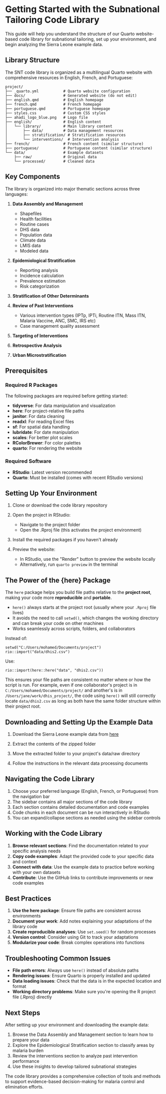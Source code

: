 # Getting Started with the Subnational Tailoring Code Library

This guide will help you understand the structure of our Quarto website-based code library for subnational tailoring, set up your environment, and begin analyzing the Sierra Leone example data.

## Library Structure

The SNT code library is organized as a multilingual Quarto website with comprehensive resources in English, French, and Portuguese:

```
project/
├── _quarto.yml           # Quarto website configuration
├── docs/                 # Generated website (do not edit)
├── english.qmd           # English homepage
├── french.qmd            # French homepage
├── portuguese.qmd        # Portuguese homepage
├── styles.css            # Custom CSS styles
├── ahadi_logo_blue.png   # Logo file
├── english/              # English content
│   └── library/          # Main library content
│       ├── data/         # Data management resources
│       ├── stratification/ # Stratification resources
│       └── interventions/  # Intervention analysis
├── french/               # French content (similar structure)
├── portuguese/           # Portuguese content (similar structure)
└── data/                 # Example datasets
    ├── raw/              # Original data
    └── processed/        # Cleaned data
```

## Key Components

The library is organized into major thematic sections across three languages:

1. **Data Assembly and Management**
   - Shapefiles
   - Health facilities
   - Routine cases
   - DHS data
   - Population data
   - Climate data
   - LMIS data
   - Modeled data

2. **Epidemiological Stratification**
   - Reporting analysis
   - Incidence calculation
   - Prevalence estimation
   - Risk categorization

3. **Stratification of Other Determinants**

4. **Review of Past Interventions**
   - Various intervention types (IPTp, IPTi, Routine ITN, Mass ITN, Malaria Vaccine, ANC, SMC, IRS etc)
   - Case management quality assessment

5. **Targeting of Interventions**

6. **Retrospective Analysis**

7. **Urban Microstratification**

## Prerequisites

### Required R Packages

The following packages are required before getting started:

- **tidyverse**: For data manipulation and visualization
- **here**: For project-relative file paths
- **janitor**: For data cleaning
- **readxl**: For reading Excel files
- **sf**: For spatial data handling
- **lubridate**: For date manipulation
- **scales**: For better plot scales
- **RColorBrewer**: For color palettes
- **quarto**: For rendering the website

### Required Software

- **RStudio**: Latest version recommended
- **Quarto**: Must be installed (comes with recent RStudio versions)

## Setting Up Your Environment

1. Clone or download the code library repository

2. Open the project in RStudio:
   - Navigate to the project folder
   - Open the .Rproj file (this activates the project environment)

3. Install the required packages if you haven't already

4. Preview the website:
   - In RStudio, use the "Render" button to preview the website locally
   - Alternatively, run `quarto preview` in the terminal

## The Power of the {here} Package

The `here` package helps you build file paths relative to the **project root**, making your code more **reproducible** and **portable**.

* `here()` always starts at the project root (usually where your `.Rproj` file lives)
* It avoids the need to call `setwd()`, which changes the working directory and can break your code on other machines
* Works seamlessly across scripts, folders, and collaborators

Instead of:

```
setwd("C:/Users/mohamed/Documents/project")
rio::import("data/dhis2.csv")
```

Use:

```
rio::import(here::here("data", "dhis2.csv"))
```

This ensures your file paths are consistent no matter where or how the script is run. For example, even if one collaborator's project is in `C:/Users/mohamed/Documents/project/` and another's is in `/Users/jane/work/dhis_project/`, the code using `here()` will still correctly locate `data/dhis2.csv` as long as both have the same folder structure within their project root.

## Downloading and Setting Up the Example Data

1. Download the Sierra Leone example data from [here](https://github.com/ahadi-analytics/snt-data-files/raw/99c7f670f38e46d6e872c941e45e11dd68844d4b/Routine%20data.zip)

2. Extract the contents of the zipped folder

3. Move the extracted folder to your project's data/raw directory

4. Follow the instructions in the relevant data processing documents

## Navigating the Code Library

1. Choose your preferred language (English, French, or Portuguese) from the navigation bar
2. The sidebar contains all major sections of the code library
3. Each section contains detailed documentation and code examples
4. Code chunks in each document can be run interactively in RStudio
5. You can expand/collapse sections as needed using the sidebar controls

## Working with the Code Library

1. **Browse relevant sections**: Find the documentation related to your specific analysis needs
2. **Copy code examples**: Adapt the provided code to your specific data and context
3. **Connect with data**: Use the example data to practice before working with your own datasets
4. **Contribute**: Use the GitHub links to contribute improvements or new code examples

## Best Practices

1. **Use the here package**: Ensure file paths are consistent across environments
2. **Document your work**: Add notes explaining your adaptations of the library code
3. **Create reproducible analyses**: Use `set.seed()` for random processes
4. **Version control**: Consider using Git to track your adaptations
5. **Modularize your code**: Break complex operations into functions

## Troubleshooting Common Issues

- **File path errors**: Always use `here()` instead of absolute paths
- **Rendering issues**: Ensure Quarto is properly installed and updated
- **Data loading issues**: Check that the data is in the expected location and format
- **Working directory problems**: Make sure you're opening the R project file (.Rproj) directly

## Next Steps

After setting up your environment and downloading the example data:

1. Browse the Data Assembly and Management section to learn how to prepare your data
2. Explore the Epidemiological Stratification section to classify areas by malaria burden
3. Review the interventions section to analyze past intervention performance
4. Use these insights to develop tailored subnational strategies

The code library provides a comprehensive collection of tools and methods to support evidence-based decision-making for malaria control and elimination efforts.
